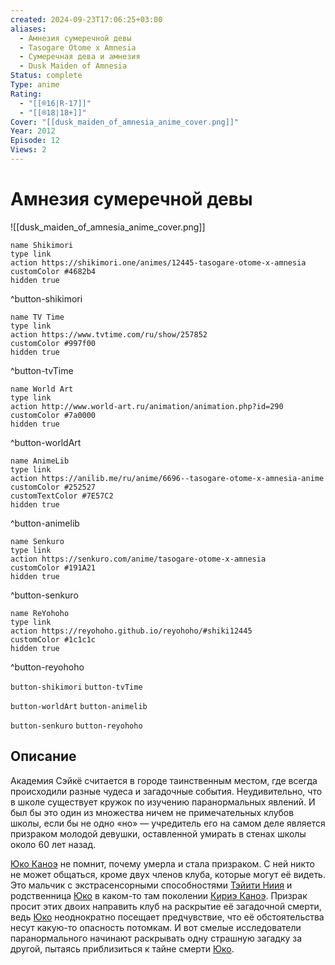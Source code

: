 ```yaml
---
created: 2024-09-23T17:06:25+03:00
aliases:
  - Амнезия сумеречной девы
  - Tasogare Otome x Amnesia
  - Сумеречная дева и амнезия
  - Dusk Maiden of Amnesia
Status: complete
Type: anime
Rating:
  - "[[®️16|R-17]]"
  - "[[®️18|18+]]"
Cover: "[[dusk_maiden_of_amnesia_anime_cover.png]]"
Year: 2012
Episode: 12
Views: 2
---
```


# Амнезия сумеречной девы

![[dusk_maiden_of_amnesia_anime_cover.png]]

```button
name Shikimori
type link
action https://shikimori.one/animes/12445-tasogare-otome-x-amnesia
customColor #4682b4
hidden true
```
^button-shikimori

```button
name TV Time
type link
action https://www.tvtime.com/ru/show/257852
customColor #997f00
hidden true
```
^button-tvTime

```button
name World Art
type link
action http://www.world-art.ru/animation/animation.php?id=290
customColor #7a0000
hidden true
```
^button-worldArt

```button
name AnimeLib
type link
action https://anilib.me/ru/anime/6696--tasogare-otome-x-amnesia-anime
customColor #252527
customTextColor #7E57C2
hidden true
```
^button-animelib

```button
name Senkuro
type link
action https://senkuro.com/anime/tasogare-otome-x-amnesia
customColor #191A21
hidden true
```
^button-senkuro

```button
name ReYohoho
type link
action https://reyohoho.github.io/reyohoho/#shiki12445
customColor #1c1c1c
hidden true
```
^button-reyohoho

`button-shikimori` `button-tvTime`

`button-worldArt` `button-animelib`

`button-senkuro` `button-reyohoho`

## Описание

Академия Сэйкё считается в городе таинственным местом, где всегда происходили разные чудеса и загадочные события. Неудивительно, что в школе существует кружок по изучению паранормальных явлений. И был бы это один из множества ничем не примечательных клубов школы, если бы не одно «но» — учредитель его на самом деле является призраком молодой девушки, оставленной умирать в стенах школы около 60 лет назад.

[Юко Каноэ](https://shikimori.one/characters/30273-yuuko-kanoe) не помнит, почему умерла и стала призраком. С ней никто не может общаться, кроме двух членов клуба, которые могут её видеть. Это мальчик с экстрасенсорными способностями [Тэйити Ниия](https://shikimori.one/characters/34471-teiichi-niiya) и родственница [Юко](https://shikimori.one/characters/30273-yuuko-kanoe) в каком-то там поколении [Кириэ Каноэ](https://shikimori.one/characters/39417-kirie-kanoe). Призрак просит этих двоих направить клуб на раскрытие её загадочной смерти, ведь [Юко](https://shikimori.one/characters/30273-yuuko-kanoe) неоднократно посещает предчувствие, что её обстоятельства несут какую-то опасность потомкам. И вот смелые исследователи паранормального начинают раскрывать одну страшную загадку за другой, пытаясь приблизиться к тайне смерти [Юко](https://shikimori.one/characters/30273-yuuko-kanoe).
